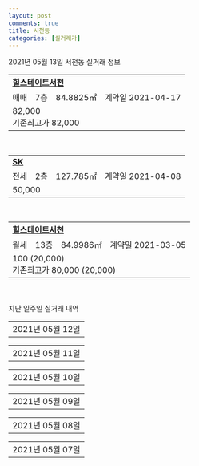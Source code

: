 ```yaml
---
layout: post
comments: true
title: 서천동
categories: [실거래가]
---
```


2021년 05월 13일 서천동 실거래 정보

<table>
  <tr>
    <td colspan="4" style="font-weight: bold;"><a href="https://search.naver.com/search.naver?query=힐스테이트서천">힐스테이트서천</a></td>
  </tr>
    
  <tr>
    <td>매매</td>
    <td>7층</td>
    <td>84.8825㎡</td>
    <td>계약일 2021-04-17</td>
  </tr>
  <tr>
    <td colspan="4">82,000<br>기존최고가 82,000</td>
  </tr>
    
</table>
<br>
<table>
  <tr>
    <td colspan="4" style="font-weight: bold;"><a href="https://search.naver.com/search.naver?query=SK">SK</a></td>
  </tr>
    
  <tr>
    <td>전세</td>
    <td>2층</td>
    <td>127.785㎡</td>
    <td>계약일 2021-04-08</td>
  </tr>
  <tr>
    <td colspan="4">50,000</td>
  </tr>
    
</table>
<br>
<table>
  <tr>
    <td colspan="4" style="font-weight: bold;"><a href="https://search.naver.com/search.naver?query=힐스테이트서천">힐스테이트서천</a></td>
  </tr>
    
  <tr>
    <td>월세</td>
    <td>13층</td>
    <td>84.9986㎡</td>
    <td>계약일 2021-03-05</td>
  </tr>
  <tr>
    <td colspan="4">100 (20,000)<br>기존최고가 80,000 (20,000)</td>
  </tr>
    
</table>
    
<div style="margin-top: 50px; margin-bottom: 13px">지난 일주일 실거래 내역</div>

  <table style="width: 100%; margin-bottom: 1px">
      <tr class="header">
        <td>2021년 05월 12일</td>
      </tr>
      <tr class="child" style="display: none">
        <td>
            
        <table>
          <tr>
            <td colspan="4" style="font-weight: bold;"><a href="https://search.naver.com/search.naver?query=SK">SK</a></td>
          </tr>

          <tr>
            <td>매매</td>
            <td>20층</td>
            <td>84.464㎡</td>
            <td>계약일 2021-04-21</td>
          </tr>
          <tr>
            <td colspan="4">46,500<br>기존최고가 46,500</td>
          </tr>
    
          <tr>
            <td>전세</td>
            <td>8층</td>
            <td>127.785㎡</td>
            <td>계약일 2021-05-07</td>
          </tr>
          <tr>
            <td colspan="4">40,000</td>
          </tr>
    
          <tr>
            <td>전세</td>
            <td>8층</td>
            <td>84.464㎡</td>
            <td>계약일 2021-05-07</td>
          </tr>
          <tr>
            <td colspan="4">40,000<br>기존최고가 None</td>
          </tr>
    
        </table>
    
        </td>
      </tr>
  </table>
    
  <table style="width: 100%; margin-bottom: 1px">
      <tr class="header">
        <td>2021년 05월 11일</td>
      </tr>
      <tr class="child" style="display: none">
        <td>
            
        <table>
          <tr>
            <td colspan="4" style="font-weight: bold;"><a href="https://search.naver.com/search.naver?query=용인서천 효성해링턴플레이스 2차">용인서천 효성해링턴플레이스 2차</a></td>
          </tr>

          <tr>
            <td>매매</td>
            <td>21층</td>
            <td>74.935㎡</td>
            <td>계약일 2021-04-26</td>
          </tr>
          <tr>
            <td colspan="4">69,000<br>기존최고가 69,000</td>
          </tr>
    
        </table>
    
        </td>
      </tr>
  </table>
    
  <table style="width: 100%; margin-bottom: 1px">
      <tr class="header">
        <td>2021년 05월 10일</td>
      </tr>
      <tr class="child" style="display: none">
        <td>
            
        <table>
          <tr>
            <td colspan="4" style="font-weight: bold;"><a href="https://search.naver.com/search.naver?query=실거래정보없음">실거래정보없음</a></td>
          </tr>

        </table>
    
        </td>
      </tr>
  </table>
    
  <table style="width: 100%; margin-bottom: 1px">
      <tr class="header">
        <td>2021년 05월 09일</td>
      </tr>
      <tr class="child" style="display: none">
        <td>
            
        <table>
          <tr>
            <td colspan="4" style="font-weight: bold;"><a href="https://search.naver.com/search.naver?query=서천마을 휴먼시아">서천마을 휴먼시아</a></td>
          </tr>

          <tr>
            <td>월세</td>
            <td>4층</td>
            <td>46.9㎡</td>
            <td>계약일 2021-05-08</td>
          </tr>
          <tr>
            <td colspan="4">25 (3,701)</td>
          </tr>
    
        </table>
        <table style="margin-top: 5px">
          <tr>
            <td colspan="4" style="font-weight: bold;"><a href="https://search.naver.com/search.naver?query=용인서천 효성해링턴플레이스 2차">용인서천 효성해링턴플레이스 2차</a></td>
          </tr>
    
          <tr>
            <td>전세</td>
            <td>16층</td>
            <td>74.935㎡</td>
            <td>계약일 2021-05-08</td>
          </tr>
          <tr>
            <td colspan="4">46,000</td>
          </tr>
    
        </table>
    
        </td>
      </tr>
  </table>
    
  <table style="width: 100%; margin-bottom: 1px">
      <tr class="header">
        <td>2021년 05월 08일</td>
      </tr>
      <tr class="child" style="display: none">
        <td>
            
        <table>
          <tr>
            <td colspan="4" style="font-weight: bold;"><a href="https://search.naver.com/search.naver?query=SK">SK</a></td>
          </tr>

          <tr>
            <td>매매</td>
            <td>8층</td>
            <td>84.464㎡</td>
            <td>계약일 2021-05-07</td>
          </tr>
          <tr>
            <td colspan="4">49,000<br>기존최고가 49,000</td>
          </tr>
    
        </table>
    
        </td>
      </tr>
  </table>
    
  <table style="width: 100%; margin-bottom: 1px">
      <tr class="header">
        <td>2021년 05월 07일</td>
      </tr>
      <tr class="child" style="display: none">
        <td>
            
        <table>
          <tr>
            <td colspan="4" style="font-weight: bold;"><a href="https://search.naver.com/search.naver?query=용인서천 효성해링턴플레이스 2차">용인서천 효성해링턴플레이스 2차</a></td>
          </tr>

          <tr>
            <td>매매</td>
            <td>18층</td>
            <td>74.97㎡</td>
            <td>계약일 2021-04-24</td>
          </tr>
          <tr>
            <td colspan="4">61,800<br>기존최고가 61,800</td>
          </tr>
    
        </table>
    
        </td>
      </tr>
  </table>
    

